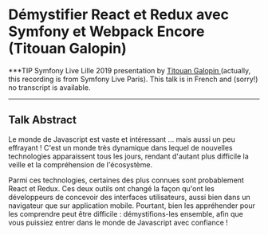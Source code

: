 # Démystifier React et Redux avec Symfony et Webpack Encore (Titouan Galopin)

***TIP
Symfony Live Lille 2019 presentation by [Titouan Galopin ](https://connect.symfony.com/profile/tgalopin) (actually, this recording is from Symfony Live Paris). This talk
is in French and (sorry!) no transcript is available.
***

## Talk Abstract

Le monde de Javascript est vaste et intéressant ... mais aussi un peu effrayant ! C'est un monde très dynamique dans lequel de nouvelles technologies apparaissent tous les jours, rendant d'autant plus difficile la veille et la compréhension de l'écosystème.

Parmi ces technologies, certaines des plus connues sont probablement React et Redux. Ces deux outils ont changé la façon qu'ont les développeurs de concevoir des interfaces utilisateurs, aussi bien dans un navigateur que sur application mobile. Pourtant, bien les appréhender pour les comprendre peut être difficile : démystifions-les ensemble, afin que vous puissiez entrer dans le monde de Javascript avec confiance !
